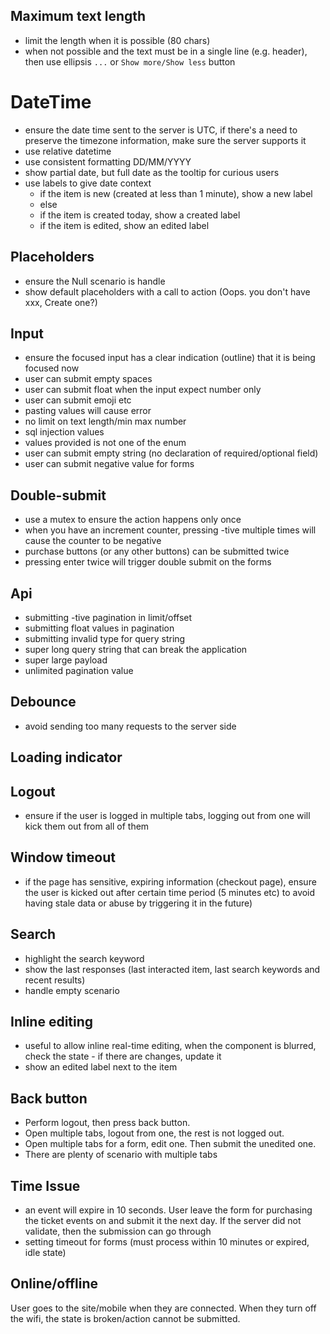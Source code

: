 ## Maximum text length
- limit the length when it is possible (80 chars)
- when not possible and the text must be in a single line (e.g. header), then use ellipsis `...` or `Show more/Show less` button


# DateTime

- ensure the date time sent to the server is UTC, if there's a need to preserve the timezone information, make sure the server supports it
- use relative datetime
- use consistent formatting DD/MM/YYYY
- show partial date, but full date as the tooltip for curious users
- use labels to give date context
  - if the item is new (created at less than 1 minute), show a new label
  - else
  - if the item is created today, show a created label
  - if the item is edited, show an edited label


## Placeholders

- ensure the Null scenario is handle
- show default placeholders with a call to action (Oops. you don't have xxx, Create one?)

## Input

- ensure the focused input has a clear indication (outline) that it is being focused now
- user can submit empty spaces
- user can submit float when the input expect number only
- user can submit emoji etc
- pasting values will cause error
- no limit on text length/min max number
- sql injection values
- values provided is not one of the enum
- user can submit empty string (no declaration of required/optional field)
- user can submit negative value for forms

## Double-submit

- use a mutex to ensure the action happens only once
- when you have an increment counter, pressing -tive multiple times will cause the counter to be negative
- purchase buttons (or any other buttons) can be submitted twice
- pressing enter twice will trigger double submit on the forms

## Api

- submitting -tive pagination in limit/offset
- submitting float values in pagination
- submitting invalid type for query string
- super long query string that can break the application
- super large payload
- unlimited pagination value

## Debounce

- avoid sending too many requests to the server side


## Loading indicator

## Logout
- ensure if the user is logged in multiple tabs, logging out from one will kick them out from all of them

## Window timeout
- if the page has sensitive, expiring information (checkout page), ensure the user is kicked out after certain time period (5 minutes etc) to avoid having stale data or abuse by triggering it in the future)


## Search
- highlight the search keyword
- show the last responses (last interacted item, last search keywords and recent results)
- handle empty scenario

## Inline editing
- useful to allow inline real-time editing, when the component is blurred, check the state - if there are changes, update it
- show an edited label next to the item

## Back button

- Perform logout, then press back button. 
- Open multiple tabs, logout from one, the rest is not logged out.
- Open multiple tabs for a form, edit one. Then submit the unedited one.
- There are plenty of scenario with multiple tabs

## Time Issue

- an event will expire in 10 seconds. User leave the form for purchasing the ticket events on and submit it the next day. If the server did not validate, then the submission can go through
- setting timeout for forms (must process within 10 minutes or expired, idle state)

## Online/offline

User goes to the site/mobile when they are connected. When they turn off the wifi, the state is broken/action cannot be submitted.


